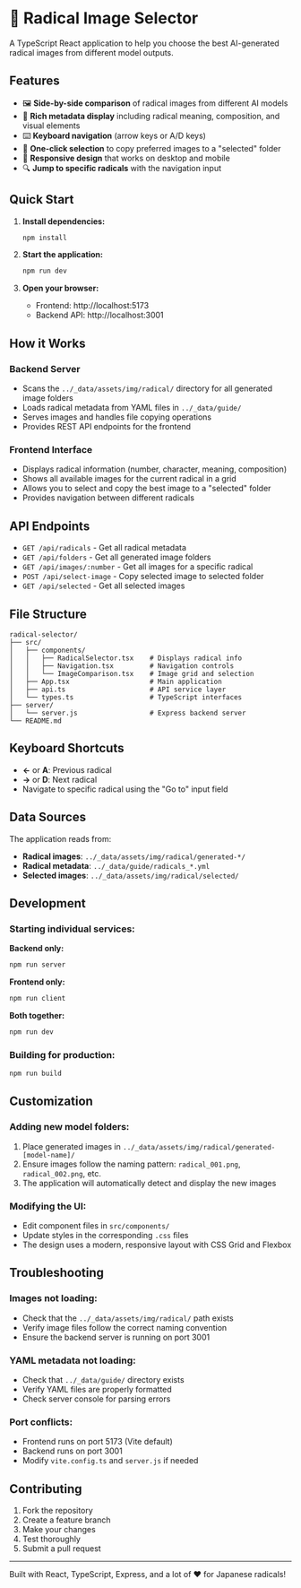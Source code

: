 # 🎨 Radical Image Selector

A TypeScript React application to help you choose the best AI-generated radical images from different model outputs.

## Features

- 🖼️ **Side-by-side comparison** of radical images from different AI models
- 📝 **Rich metadata display** including radical meaning, composition, and visual elements
- ⌨️ **Keyboard navigation** (arrow keys or A/D keys)
- 💾 **One-click selection** to copy preferred images to a "selected" folder
- 📱 **Responsive design** that works on desktop and mobile
- 🔍 **Jump to specific radicals** with the navigation input

## Quick Start

1. **Install dependencies:**
   ```bash
   npm install
   ```

2. **Start the application:**
   ```bash
   npm run dev
   ```

3. **Open your browser:**
   - Frontend: http://localhost:5173
   - Backend API: http://localhost:3001

## How it Works

### Backend Server
- Scans the `../_data/assets/img/radical/` directory for all generated image folders
- Loads radical metadata from YAML files in `../_data/guide/`
- Serves images and handles file copying operations
- Provides REST API endpoints for the frontend

### Frontend Interface
- Displays radical information (number, character, meaning, composition)
- Shows all available images for the current radical in a grid
- Allows you to select and copy the best image to a "selected" folder
- Provides navigation between different radicals

## API Endpoints

- `GET /api/radicals` - Get all radical metadata
- `GET /api/folders` - Get all generated image folders
- `GET /api/images/:number` - Get all images for a specific radical
- `POST /api/select-image` - Copy selected image to selected folder
- `GET /api/selected` - Get all selected images

## File Structure

```
radical-selector/
├── src/
│   ├── components/
│   │   ├── RadicalSelector.tsx    # Displays radical info
│   │   ├── Navigation.tsx         # Navigation controls
│   │   └── ImageComparison.tsx    # Image grid and selection
│   ├── App.tsx                    # Main application
│   ├── api.ts                     # API service layer
│   └── types.ts                   # TypeScript interfaces
├── server/
│   └── server.js                  # Express backend server
└── README.md
```

## Keyboard Shortcuts

- **←** or **A**: Previous radical
- **→** or **D**: Next radical
- Navigate to specific radical using the "Go to" input field

## Data Sources

The application reads from:
- **Radical images**: `../_data/assets/img/radical/generated-*/`
- **Radical metadata**: `../_data/guide/radicals_*.yml`
- **Selected images**: `../_data/assets/img/radical/selected/`

## Development

### Starting individual services:

**Backend only:**
```bash
npm run server
```

**Frontend only:**
```bash
npm run client
```

**Both together:**
```bash
npm run dev
```

### Building for production:
```bash
npm run build
```

## Customization

### Adding new model folders:
1. Place generated images in `../_data/assets/img/radical/generated-[model-name]/`
2. Ensure images follow the naming pattern: `radical_001.png`, `radical_002.png`, etc.
3. The application will automatically detect and display the new images

### Modifying the UI:
- Edit component files in `src/components/`
- Update styles in the corresponding `.css` files
- The design uses a modern, responsive layout with CSS Grid and Flexbox

## Troubleshooting

### Images not loading:
- Check that the `../_data/assets/img/radical/` path exists
- Verify image files follow the correct naming convention
- Ensure the backend server is running on port 3001

### YAML metadata not loading:
- Check that `../_data/guide/` directory exists
- Verify YAML files are properly formatted
- Check server console for parsing errors

### Port conflicts:
- Frontend runs on port 5173 (Vite default)
- Backend runs on port 3001
- Modify `vite.config.ts` and `server.js` if needed

## Contributing

1. Fork the repository
2. Create a feature branch
3. Make your changes
4. Test thoroughly
5. Submit a pull request

---

Built with React, TypeScript, Express, and a lot of ❤️ for Japanese radicals!